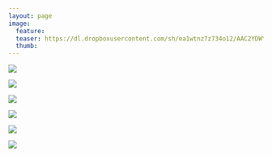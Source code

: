 ```yaml
---
layout: page
image:
  feature:
  teaser: https://dl.dropboxusercontent.com/sh/ea1wtnz7z734o12/AAC2YDWYKuFNbhQcpkQbDw7sa/luontokuvat/kes%C3%A4/4/DS22236-245px.jpg
  thumb:
---
```




[![](https://dl.dropboxusercontent.com/sh/ea1wtnz7z734o12/AADumOCefjckM0A-Fm_loTZxa/luontokuvat/kes%C3%A4/4/DS22232-800px.jpg)](https://dl.dropboxusercontent.com/sh/ea1wtnz7z734o12/AABaUSJOX1VnrDUaGnssm3DTa/luontokuvat/kes%C3%A4/4/DS22232.jpg)

[![](https://dl.dropboxusercontent.com/sh/ea1wtnz7z734o12/AAByIKRZJMfIxl1FkZ9qxjPZa/luontokuvat/kes%C3%A4/4/DS22231-800px.jpg)](https://dl.dropboxusercontent.com/sh/ea1wtnz7z734o12/AAByzMUy-igPp0_Us4SgXxu5a/luontokuvat/kes%C3%A4/4/DS22231.jpg)

[![](https://dl.dropboxusercontent.com/sh/ea1wtnz7z734o12/AABnKxFU9j-Lu1XPlc-1ChQZa/luontokuvat/kes%C3%A4/4/DS22236-800px.jpg)](https://dl.dropboxusercontent.com/sh/ea1wtnz7z734o12/AABO2JFvBrNTnd8ICSCvPffza/luontokuvat/kes%C3%A4/4/DS22236.jpg)

[![](https://dl.dropboxusercontent.com/sh/ea1wtnz7z734o12/AADizbjp1iNhEjxmOWgF_VhGa/luontokuvat/kes%C3%A4/4/DS22237-800px.jpg)](https://dl.dropboxusercontent.com/sh/ea1wtnz7z734o12/AAC-mbsIw3AdrxQDddu3V2Gna/luontokuvat/kes%C3%A4/4/DS22237.jpg)

[![](https://dl.dropboxusercontent.com/sh/ea1wtnz7z734o12/AAATSm3HkMddPrQBOokI2CyOa/luontokuvat/kes%C3%A4/5/DS22714-800px.jpg)](https://dl.dropboxusercontent.com/sh/ea1wtnz7z734o12/AAAiI1hq4UsP3btTXV4dJUCta/luontokuvat/kes%C3%A4/5/DS22714.jpg)

[![](https://dl.dropboxusercontent.com/sh/ea1wtnz7z734o12/AADk14AhHmrugDmt8p4ht1Xpa/luontokuvat/kes%C3%A4/7/DS23798-800px.jpg)](https://dl.dropboxusercontent.com/sh/ea1wtnz7z734o12/AABM1VRTzovg_uQg-x-yiW_ra/luontokuvat/kes%C3%A4/7/DS23798.jpg)
